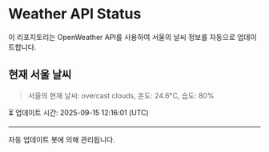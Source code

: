 
# Weather API Status

이 리포지토리는 OpenWeather API를 사용하여 서울의 날씨 정보를 자동으로 업데이트합니다.

## 현재 서울 날씨
> 서울의 현재 날씨: overcast clouds, 온도: 24.6°C, 습도: 80%

⏳ 업데이트 시간: 2025-09-15 12:16:01 (UTC)

---
자동 업데이트 봇에 의해 관리됩니다.
